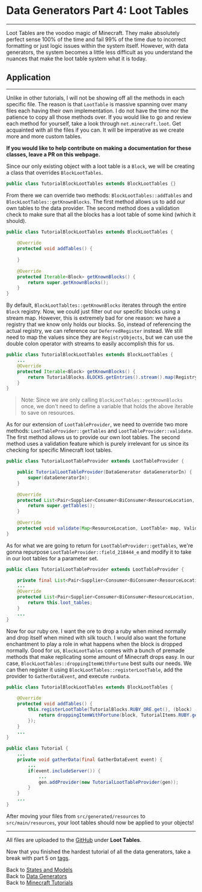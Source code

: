 # <a name="loot_tables"></a>Data Generators Part 4: Loot Tables
---

Loot Tables are the voodoo magic of Minecraft. They make absolutely perfect sense 100% of the time and fail 99% of the time due to incorrect formatting or just logic issues within the system itself. However, with data generators, the system becomes a little less difficult as you understand the nuances that make the loot table system what it is today.

## <a name="application"></a>Application
---

Unlike in other tutorials, I will not be showing off all the methods in each specific file. The reason is that `LootTable` is massive spanning over many files each having their own implementation. I do not have the time nor the patience to copy all those methods over. If you would like to go and review each method for yourself, take a look through `net.minecraft.loot`. Get acquainted with all the files if you can. It will be imperative as we create more and more custom tables.

**If you would like to help contribute on making a documentation for these classes, leave a PR on this webpage.**

Since our only existing object with a loot table is a `Block`, we will be creating a class that overrides `BlockLootTables`.

```java
public class TutorialBlockLootTables extends BlockLootTables {}
```

From there we can override two methods: `BlockLootTables::addTables` and `BlockLootTables::getKnownBlocks`. The first method allows us to add our own tables to the data provider. The second method does a validation check to make sure that all the blocks has a loot table of some kind (which it should).

```java
public class TutorialBlockLootTables extends BlockLootTables {
	
	@Override
	protected void addTables() {
		
	}
	
	@Override
	protected Iterable<Block> getKnownBlocks() {
		return super.getKnownBlocks();
	}
}
```

By default, `BlockLootTabltes::getKnownBlocks` iterates through the entire `Block` registry. Now, we could just filter out our specific blocks using a stream map. However, this is extremely bad for one reason: we have a registry that we know only holds our blocks. So, instead of referencing the actual registry, we can reference our `DeferredRegister` instead. We still need to map the values since they are `RegistryObjects`, but we can use the double colon operator with streams to easily accomplish this for us.

```java
public class TutorialBlockLootTables extends BlockLootTables {
	...
	@Override
	protected Iterable<Block> getKnownBlocks() {
		return TutorialBlocks.BLOCKS.getEntries().stream().map(RegistryObject::get)::iterator;
	}
}
```

> Note: Since we are only calling `BlockLootTables::getKnownBlocks` once, we don't need to define a variable that holds the above iterable to save on resources.

As for our extension of `LootTableProvider`, we need to override two more methods: `LootTableProvider::getTables` and `LootTableProvider::validate`. The first method allows us to provide our own loot tables. The second method uses a validation feature which is purely irrelevant for us since its checking for specific Minecraft loot tables.

```java
public class TutorialLootTableProvider extends LootTableProvider {

	public TutorialLootTableProvider(DataGenerator dataGeneratorIn) {
		super(dataGeneratorIn);
	}
	
	@Override
	protected List<Pair<Supplier<Consumer<BiConsumer<ResourceLocation, Builder>>>, LootParameterSet>> getTables() {
		return super.getTables();
	}
	
	@Override
	protected void validate(Map<ResourceLocation, LootTable> map, ValidationTracker validationtracker) {}
}
```

As for what we are going to return for `LootTableProvider::getTables`, we're gonna repurpose `LootTableProvider::field_218444_e` and modify it to take in our loot tables for a parameter set.

```java
public class TutorialLootTableProvider extends LootTableProvider {

	private final List<Pair<Supplier<Consumer<BiConsumer<ResourceLocation, LootTable.Builder>>>, LootParameterSet>> loot_tables = ImmutableList.of(Pair.of(TutorialBlockLootTables::new, LootParameterSets.BLOCK));
	...
	@Override
	protected List<Pair<Supplier<Consumer<BiConsumer<ResourceLocation, Builder>>>, LootParameterSet>> getTables() {
		return this.loot_tables;
	}
	...
}
```

Now for our ruby ore. I want the ore to drop a ruby when mined normally and drop itself when mined with silk touch. I would also want the fortune enchantment to play a role in what happens when the block is dropped normally. Good for us, `BlockLootTables` comes with a bunch of premade methods that make replicating some amount of Minecraft drops easy. In our case, `BlockLootTables::droppingItemWithFortune` best suits our needs. We can then register it using `BlockLootTables::registerLootTable`, add the provider to `GatherDataEvent`, and execute `runData`.

```java
public class TutorialBlockLootTables extends BlockLootTables {
	
	@Override
	protected void addTables() {
		this.registerLootTable(TutorialBlocks.RUBY_ORE.get(), (block) -> {
			return droppingItemWithFortune(block, TutorialItems.RUBY.get());
		});
	}
	...
}
```

```java
public class Tutorial {
	...
	private void gatherData(final GatherDataEvent event) {
		...
		if(event.includeServer()) {
			...
			gen.addProvider(new TutorialLootTableProvider(gen));
		}
	}
	...
}
```

After moving your files from `src/generated/resources` to `src/main/resources`, your loot tables should now be applied to your objects!

---
All files are uploaded to the [GitHub](https://github.com/ChampionAsh5357/1.16.x-Minecraft-Tutorial/tree/1.16.1-32.0.61-web) under **Loot Tables**.

Now that you finished the hardest tutorial of all the data generators, take a break with part 5 on [tags](./tags).

Back to [States and Models](./models)  
Back to [Data Generators](../../index#data-generators)  
Back to [Minecraft Tutorials](../../index)  